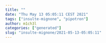 ```yaml
---
title: ""
date: "Thu May 13 05:05:11 CEST 2021"
tags: ["insulte-mignone", "pipotron"]
author: m1ch3l
categories: ["generated"]
slug: "insulte-mignone/2021-05-13-05:05:11"
---
```



